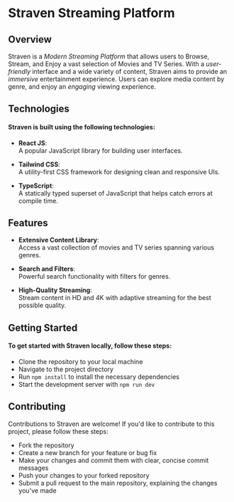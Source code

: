 # Straven Streaming Platform

## Overview
Straven is a *Modern Streaming Platform* that allows users to Browse, Stream, and Enjoy a vast selection of Movies and TV Series. With a *user-friendly* interface and a wide variety of content, Straven aims to provide an *immersive* entertainment experience. Users can explore media content by genre, and enjoy an *engaging* viewing experience.

## Technologies
#### Straven is built using the following technologies:

* **React JS**:  
A popular JavaScript library for building user interfaces.

* **Tailwind CSS**:  
A utility-first CSS framework for designing clean and responsive UIs.

* **TypeScript**:  
A statically typed superset of JavaScript that helps catch errors at compile time.

## Features
* **Extensive Content Library**:  
Access a vast collection of movies and TV series spanning various genres.

* **Search and Filters**:  
Powerful search functionality with filters for genres.

* **High-Quality Streaming**:  
Stream content in HD and 4K with adaptive streaming for the best possible quality.

## Getting Started
#### To get started with Straven locally, follow these steps:

* Clone the repository to your local machine
* Navigate to the project directory
* Run `npm install` to install the necessary dependencies
* Start the development server with `npm run dev`

## Contributing
Contributions to Straven are welcome! If you'd like to contribute to this project, please follow these steps:

* Fork the repository
* Create a new branch for your feature or bug fix
* Make your changes and commit them with clear, concise commit messages
* Push your changes to your forked repository
* Submit a pull request to the main repository, explaining the changes you've made
